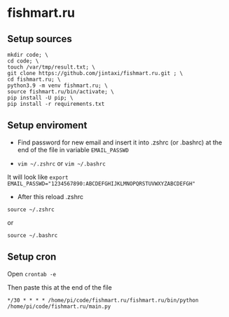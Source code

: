 # fishmart.ru

## Setup sources
```
mkdir code; \
cd code; \
touch /var/tmp/result.txt; \
git clone https://github.com/jintaxi/fishmart.ru.git ; \
cd fishmart.ru; \
python3.9 -m venv fishmart.ru; \
source fishmart.ru/bin/activate; \
pip install -U pip; \
pip install -r requirements.txt
```

## Setup enviroment
* Find password for new email and insert it into .zshrc (or .bashrc) at the end of the file in variable `EMAIL_PASSWD`

* `vim ~/.zshrc` or `vim ~/.bashrc`

It will look like `export EMAIL_PASSWD="1234567890:ABCDEFGHIJKLMNOPQRSTUVWXYZABCDEFGH"`

* After this reload .zshrc
```
source ~/.zshrc
``` 
or 
```
source ~/.bashrc
```

## Setup cron
Open `crontab -e`

Then paste this at the end of the file
```
*/30 * * * * /home/pi/code/fishmart.ru/fishmart.ru/bin/python /home/pi/code/fishmart.ru/main.py
```
